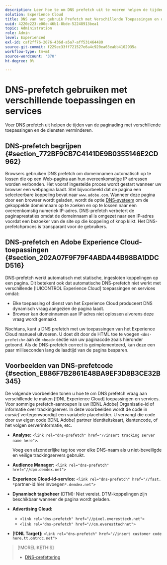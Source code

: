 ```yaml
---
description: Leer hoe te om DNS prefetch uit te voeren helpen de tijden van de paginading met verschillende toepassingen en de diensten in Experience Cloud verminderen.
solution: Experience Cloud
title: DNS van het gebruik Prefetch met Verschillende Toepassingen en de Diensten
uuid: 4220e223-e00e-46b1-8bde-52248913bea1
topic: Administration
role: Admin
level: Experienced
exl-id: caf2ff76-2076-436d-a5a7-aff531464480
source-git-commit: f229ec33ff721527e6a4c920ea63eabb4102935a
workflow-type: tm+mt
source-wordcount: '370'
ht-degree: 0%

---
```


# DNS-prefetch gebruiken met verschillende toepassingen en services

Voer DNS prefetch uit helpen de tijden van de paginading met verschillende toepassingen en de diensten verminderen.

## DNS-prefetch begrijpen {#section_772BF9CB7C4141DE9B0355146E2CD962}

Browsers gebruiken DNS prefetch om domeinnamen automatisch op te lossen die op een Web-pagina aan hun overeenkomstige IP adressen worden verbonden. Het vooraf ingestelde proces wordt gestart wanneer uw browser een webpagina laadt. Stel bijvoorbeeld dat de pagina een selecteerbare koppeling bevat naar `www.adobe.com`. Wanneer deze pagina door een browser wordt geladen, wordt de optie [DNS-systeem](https://www.networksolutions.com/support/what-is-a-domain-name-server-dns-and-how-does-it-work/) om de gekoppelde domeinnaam op te zoeken en op te lossen naar een overeenkomstig numeriek IP-adres. DNS-prefetch verbetert de paginaprestaties omdat de domeinnaam al is omgezet naar een IP-adres voordat een bezoeker van de site op die koppeling of knop klikt. Het DNS-prefetchproces is transparant voor de gebruikers.

## DNS-prefetch en Adobe Experience Cloud-toepassingen {#section_202A07F9F79F4ABDA44B98BA1DDCD516}

DNS-prefetch werkt automatisch met statische, ingesloten koppelingen op een pagina. Dit betekent ook dat automatische DNS-prefetch niet werkt met verschillende [!UICONTROL Experience Cloud] toepassingen en services omdat:

* Elke toepassing of dienst van het Experience Cloud produceert DNS dynamisch vraag aangezien de pagina laadt.
* Browser kan domeinnamen aan IP adres niet oplossen alvorens deze vraag wordt gemaakt.

Nochtans, kunt u DNS prefetch met uw toepassingen van het Experience Cloud manueel uitvoeren. U doet dit door de HTML toe te voegen `<dns-prefetch>` aan de `<head>` sectie van uw paginacode zoals hieronder getoond. Als de DNS-prefetch correct is geïmplementeerd, kan deze een paar milliseconden lang de laadtijd van de pagina besparen.

## Voorbeelden van DNS-prefetcode {#section_E886F7B2861E48BA9EF3D8B3CE32B345}

De volgende voorbeelden tonen u hoe te om DNS prefetch vraag aan verschillende te maken [!DNL Experience Cloud] toepassingen en services. Voor sommige prefetch-aanroepen is uw [!DNL Adobe] Organisatie-id of informatie over trackingserver. In deze voorbeelden wordt de code in *cursief* vertegenwoordigt een variabele placeholder. U vervangt die code door uw eigen code [!DNL Adobe] partner identiteitskaart, klantencode, of het volgen serverinformatie, etc.

* **Analyse:** `<link rel="dns-prefetch" href="//insert tracking server name here">`.

  Voeg een afzonderlijke tag toe voor elke DNS-naam als u niet-beveiligde en veilige trackingservers gebruikt.

* **Audience Manager:** `<link rel="dns-prefetch" href="//dpm.demdex.net">`

* **Experience Cloud-id-service:** `<link rel="dns-prefetch" href="//fast. *`partner-id hier invoegen`*.demdex.net">`

* **Dynamisch tagbeheer** (DTM): Niet vereist. DTM-koppelingen zijn beschikbaar wanneer de pagina wordt geladen.

* **Advertising Cloud:**

   * `<link rel="dns-prefetch" href="//pixel.everesttech.net">`
   * `<link rel="dns-prefetch" href="//cm.everesttechnet">`

* **[!DNL Target]:** `<link rel="dns-prefetch" href="//insert customer code here.tt.omtrdc.net">`

>[!MORELIKETHIS]
>
>* [DNS-prefettering](https://www.chromium.org/developers/design-documents/dns-prefetching)
